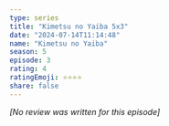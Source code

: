 ```yaml
---
type: series
title: "Kimetsu no Yaiba 5x3"
date: "2024-07-14T11:14:48"
name: "Kimetsu no Yaiba"
season: 5
episode: 3
rating: 4
ratingEmoji: ⭐️⭐️⭐️⭐️
share: false
---
```


*[No review was written for this episode]*
